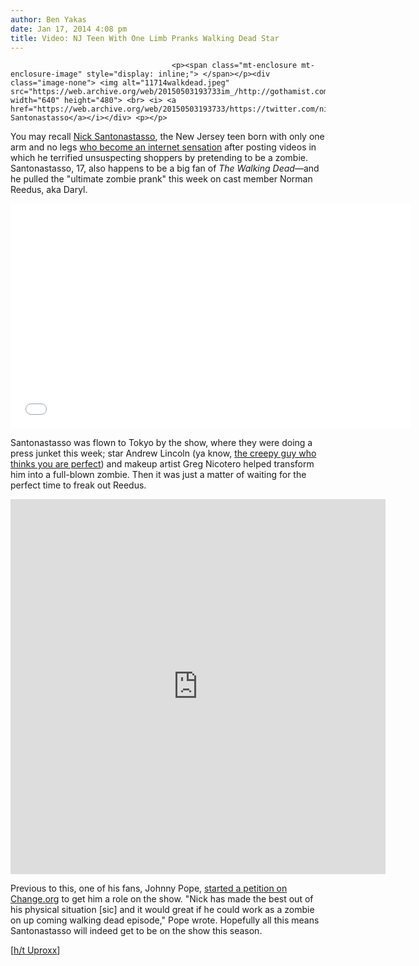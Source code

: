 ```yaml
---
author: Ben Yakas
date: Jan 17, 2014 4:08 pm
title: Video: NJ Teen With One Limb Pranks Walking Dead Star
---
```


	
										<p><span class="mt-enclosure mt-enclosure-image" style="display: inline;"> </span></p><div class="image-none"> <img alt="11714walkdead.jpeg" src="https://web.archive.org/web/20150503193733im_/http://gothamist.com/attachments/byakas/11714walkdead.jpeg" width="640" height="480"> <br> <i> <a href="https://web.archive.org/web/20150503193733/https://twitter.com/nicksanto534/status/424062461277642752">Nick Santonastasso</a></i></div> <p></p>

<p>You may recall <a href="https://web.archive.org/web/20150503193733/https://twitter.com/nicksanto534">Nick Santonastasso</a>, the New Jersey teen born with only one arm and no legs <a href="https://web.archive.org/web/20150503193733/http://gothamist.com/2013/12/13/video_nj_teen_with_one_limb_pranks.php">who become an internet sensation</a> after posting videos in which he terrified unsuspecting shoppers by pretending to be a zombie. Santonastasso, 17, also happens to be a big fan of <em>The Walking Dead</em>&#x2014;and he pulled the &quot;ultimate zombie prank&quot; this week on cast member Norman Reedus, aka Daryl.</p>

<p><iframe width="640" height="360" src="//web.archive.org/web/20150503193733if_/http://www.youtube.com/embed/igDzM4CyWa8" frameborder="0" allowfullscreen></iframe></p>

<p>Santonastasso was flown to Tokyo by the show, where they were doing a press junket this week; star Andrew Lincoln (ya know, <a href="https://web.archive.org/web/20150503193733/https://www.youtube.com/watch?v=FFnSgPC-VXA">the creepy guy who thinks you are perfect</a>) and makeup artist Greg Nicotero helped transform him into a full-blown zombie. Then it was just a matter of waiting for the perfect time to freak out Reedus.</p>

<center><iframe class="vine-embed" src="https://web.archive.org/web/20150503193733if_/https://vine.co/v/hl7zeHZHpzv/embed/simple" width="600" height="600" frameborder="0"></iframe><script async src="//web.archive.org/web/20150503193733js_/http://platform.vine.co/static/scripts/embed.js" charset="utf-8"></script></center>

<p>Previous to this, one of his fans, Johnny Pope, <a href="https://web.archive.org/web/20150503193733/https://www.change.org/petitions/get-nick-santonastasso-on-walking-dead-please-robert-kirkman-put-nick-on-walking-dead#">started a petition on Change.org</a> to get him a role on the show. &quot;Nick has made the best out of his physical situation [sic] and it would great if he could work as a zombie on up coming walking dead episode,&quot; Pope wrote. Hopefully all this means Santonastasso will indeed get to be on the show this season.</p>

<p>[<a href="https://web.archive.org/web/20150503193733/http://www.uproxx.com/tv/2014/01/walking-deads-andrew-lincoln-pranks-norman-reedus/">h/t Uproxx</a>]</p>					
										
									
				